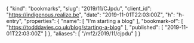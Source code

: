 {
  "kind": "bookmarks",
  "slug": "2019/11/CJpdu",
  "client_id": "https://indigenous.realize.be",
  "date": "2019-11-01T22:03:00Z",
  "h": "h-entry",
  "properties": {
    "name": [
      "I'm starting a blog"
    ],
    "bookmark-of": [
      "https://todddavies.co.uk/blog/starting-a-blog"
    ],
    "published": [
      "2019-11-01T22:03:00Z"
    ]
  },
  "aliases": [
    "/mf2/2019/11/cjpdu"
  ]
}

